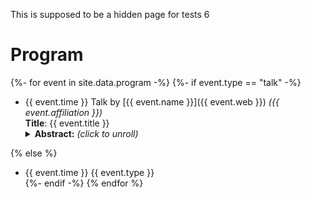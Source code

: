 This is supposed to be a hidden page for tests 6

# Program

<!-- Here we do a loop over the data registered in _data/program.yml by using Liquid for Jekyll -->
{%- for event in site.data.program -%}
{%- if event.type == "talk" -%}
- {{ event.time }} Talk by [{{ event.name }}]({{ event.web }}) *({{ event.affiliation }})*<br/>
  **Title**: {{ event.title }}<br/>
  <details>
  <summary><b>Abstract:</b> <i>(click to unroll)</i></summary>
  <p>{{ event.abstract }}</p>
  </details>
{% else %}
- {{ event.time }} {{ event.type }}<br/>
{%- endif -%}
{% endfor %}
